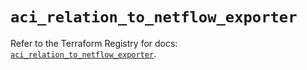 # `aci_relation_to_netflow_exporter`

Refer to the Terraform Registry for docs: [`aci_relation_to_netflow_exporter`](https://registry.terraform.io/providers/ciscodevnet/aci/2.17.0/docs/resources/relation_to_netflow_exporter).
